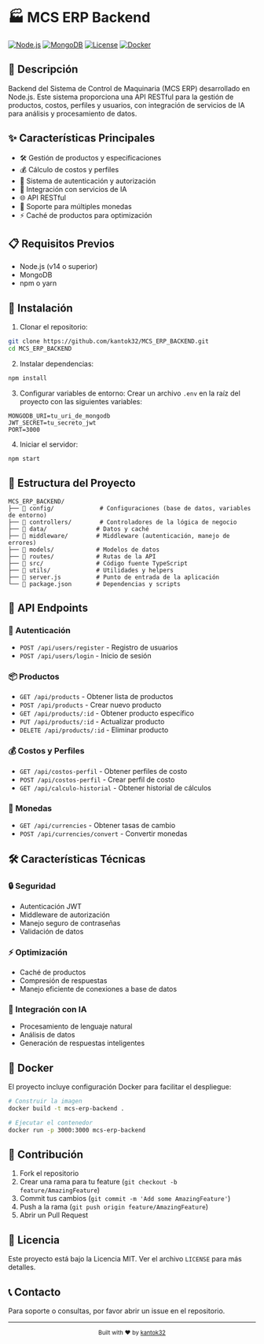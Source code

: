 # 🏭 MCS ERP Backend

[![Node.js](https://img.shields.io/badge/Node.js-v14+-green.svg)](https://nodejs.org/)
[![MongoDB](https://img.shields.io/badge/MongoDB-Latest-blue.svg)](https://www.mongodb.com/)
[![License](https://img.shields.io/badge/License-MIT-yellow.svg)](LICENSE)
[![Docker](https://img.shields.io/badge/Docker-Ready-blue.svg)](https://www.docker.com/)

## 📝 Descripción
Backend del Sistema de Control de Maquinaria (MCS ERP) desarrollado en Node.js. Este sistema proporciona una API RESTful para la gestión de productos, costos, perfiles y usuarios, con integración de servicios de IA para análisis y procesamiento de datos.

## ✨ Características Principales
- 🛠️ Gestión de productos y especificaciones
- 💰 Cálculo de costos y perfiles
- 🔐 Sistema de autenticación y autorización
- 🤖 Integración con servicios de IA
- 🌐 API RESTful
- 💱 Soporte para múltiples monedas
- ⚡ Caché de productos para optimización

## 📋 Requisitos Previos
- Node.js (v14 o superior)
- MongoDB
- npm o yarn

## 🚀 Instalación

1. Clonar el repositorio:
```bash
git clone https://github.com/kantok32/MCS_ERP_BACKEND.git
cd MCS_ERP_BACKEND
```

2. Instalar dependencias:
```bash
npm install
```

3. Configurar variables de entorno:
Crear un archivo `.env` en la raíz del proyecto con las siguientes variables:
```env
MONGODB_URI=tu_uri_de_mongodb
JWT_SECRET=tu_secreto_jwt
PORT=3000
```

4. Iniciar el servidor:
```bash
npm start
```

## 📁 Estructura del Proyecto

```
MCS_ERP_BACKEND/
├── 📂 config/             # Configuraciones (base de datos, variables de entorno)
├── 📂 controllers/        # Controladores de la lógica de negocio
├── 📂 data/              # Datos y caché
├── 📂 middleware/        # Middleware (autenticación, manejo de errores)
├── 📂 models/            # Modelos de datos
├── 📂 routes/            # Rutas de la API
├── 📂 src/               # Código fuente TypeScript
├── 📂 utils/             # Utilidades y helpers
├── 📄 server.js          # Punto de entrada de la aplicación
└── 📄 package.json       # Dependencias y scripts
```

## 🔌 API Endpoints

### 🔐 Autenticación
- `POST /api/users/register` - Registro de usuarios
- `POST /api/users/login` - Inicio de sesión

### 📦 Productos
- `GET /api/products` - Obtener lista de productos
- `POST /api/products` - Crear nuevo producto
- `GET /api/products/:id` - Obtener producto específico
- `PUT /api/products/:id` - Actualizar producto
- `DELETE /api/products/:id` - Eliminar producto

### 💰 Costos y Perfiles
- `GET /api/costos-perfil` - Obtener perfiles de costo
- `POST /api/costos-perfil` - Crear perfil de costo
- `GET /api/calculo-historial` - Obtener historial de cálculos

### 💱 Monedas
- `GET /api/currencies` - Obtener tasas de cambio
- `POST /api/currencies/convert` - Convertir monedas

## 🛠️ Características Técnicas

### 🔒 Seguridad
- Autenticación JWT
- Middleware de autorización
- Manejo seguro de contraseñas
- Validación de datos

### ⚡ Optimización
- Caché de productos
- Compresión de respuestas
- Manejo eficiente de conexiones a base de datos

### 🤖 Integración con IA
- Procesamiento de lenguaje natural
- Análisis de datos
- Generación de respuestas inteligentes

## 🐳 Docker

El proyecto incluye configuración Docker para facilitar el despliegue:

```bash
# Construir la imagen
docker build -t mcs-erp-backend .

# Ejecutar el contenedor
docker run -p 3000:3000 mcs-erp-backend
```

## 🤝 Contribución

1. Fork el repositorio
2. Crear una rama para tu feature (`git checkout -b feature/AmazingFeature`)
3. Commit tus cambios (`git commit -m 'Add some AmazingFeature'`)
4. Push a la rama (`git push origin feature/AmazingFeature`)
5. Abrir un Pull Request

## 📄 Licencia

Este proyecto está bajo la Licencia MIT. Ver el archivo `LICENSE` para más detalles.

## 📞 Contacto

Para soporte o consultas, por favor abrir un issue en el repositorio.

---

<div align="center">
  <sub>Built with ❤️ by <a href="https://github.com/kantok32">kantok32</a></sub>
</div> 